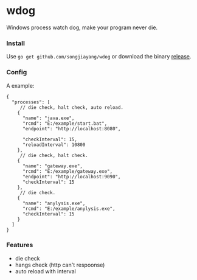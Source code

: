 # wdog
Windows process watch dog, make your program never die.

### Install

Use `go get github.com/songjiayang/wdog`  or download the binary [release](https://github.com/songjiayang/wdog/releases).

### Config 

A example: 

```
{
  "processes": [
     // die check, halt check, auto reload.
    {
      "name": "java.exe",
      "rcmd": "E:/example/start.bat",
      "endpoint": "http://localhost:8080",
      
      "checkInterval": 15,
      "reloadInterval": 10800
    },
     // die check, halt check.
    {
      "name": "gateway.exe",
      "rcmd": "E:/example/gateway.exe",
      "endpoint": "http://localhost:9090",
      "checkInterval": 15
    },
     // die check.
    {
      "name": "anylysis.exe",
      "rcmd": "E:/example/anylysis.exe",
      "checkInterval": 15
    }
  ]
}
```

### Features

- die check
- hangs check  (http can't respoonse)
- auto reload with interval
